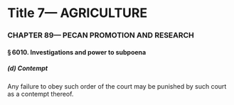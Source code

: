
# Title 7— AGRICULTURE
### CHAPTER 89— PECAN PROMOTION AND RESEARCH
#### § 6010. Investigations and power to subpoena
##### (d) Contempt

Any failure to obey such order of the court may be punished by such court as a contempt thereof.
